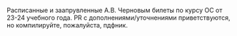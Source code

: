 Расписанные и заапрувленные А.В. Черновым билеты по курсу ОС от 23-24 учебного года. PR с дополнениями/уточнениями приветствуются, но компилируйте, пожалуйста, пдфник.
